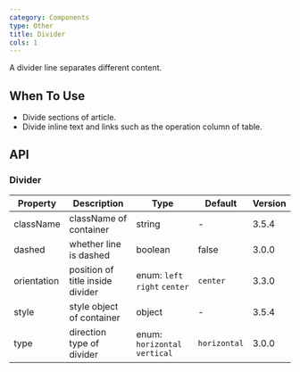 ```yaml
---
category: Components
type: Other
title: Divider
cols: 1
---
```


A divider line separates different content.

## When To Use

- Divide sections of article.
- Divide inline text and links such as the operation column of table.

## API

### Divider

| Property | Description | Type | Default | Version |
| --- | --- | --- | --- | --- |
| className | className of container | string | - | 3.5.4 |
| dashed | whether line is dashed | boolean | false | 3.0.0 |
| orientation | position of title inside divider | enum: `left` `right` `center` | `center` | 3.3.0 |
| style | style object of container | object | - | 3.5.4 |
| type | direction type of divider | enum: `horizontal` `vertical` | `horizontal` | 3.0.0 |
